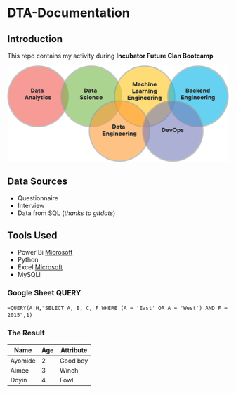 # DTA-Documentation
## Introduction
This repo contains my activity during **Incubator Future Clan Bootcamp**

![](data-circles.png)

## Data Sources
- Questionnaire
- Interview
- Data from SQL (_thanks to gitdats_)

## Tools Used
- Power Bi [Microsoft](https://microsoft.com/)
- Python
- Excel [Microsoft](https://microsoft.com/)
- MySQLi

### Google Sheet QUERY
```
=QUERY(A:H,"SELECT A, B, C, F WHERE (A = 'East' OR A = 'West') AND F = 2015",1)
```
### The Result
| Name | Age | Attribute|
|-----|-----|-----|
|Ayomide | 2 | Good boy |
|Aimee | 3 | Winch|
|Doyin| 4 | Fowl|
